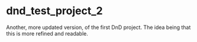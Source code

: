 # dnd_test_project_2
Another, more updated version, of the first DnD project. The idea being that this is more refined and readable.
